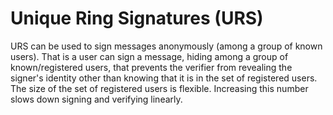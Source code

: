 Unique Ring Signatures (URS)
============================

URS can be used to sign messages anonymously (among a group of known users).
That is a user can sign a message, hiding among a group of known/registered
users, that prevents the verifier from revealing the signer's identity other
than knowing that it is in the set of registered users. The size of the set of
registered users is flexible. Increasing this number slows down signing and
verifying linearly.
